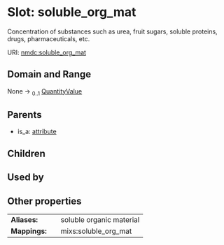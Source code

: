 
# Slot: soluble_org_mat


Concentration of substances such as urea, fruit sugars, soluble proteins, drugs, pharmaceuticals, etc.

URI: [nmdc:soluble_org_mat](https://microbiomedata/meta/soluble_org_mat)


## Domain and Range

None &#8594;  <sub>0..1</sub> [QuantityValue](QuantityValue.md)

## Parents

 *  is_a: [attribute](attribute.md)

## Children


## Used by


## Other properties

|  |  |  |
| --- | --- | --- |
| **Aliases:** | | soluble organic material |
| **Mappings:** | | mixs:soluble_org_mat |

